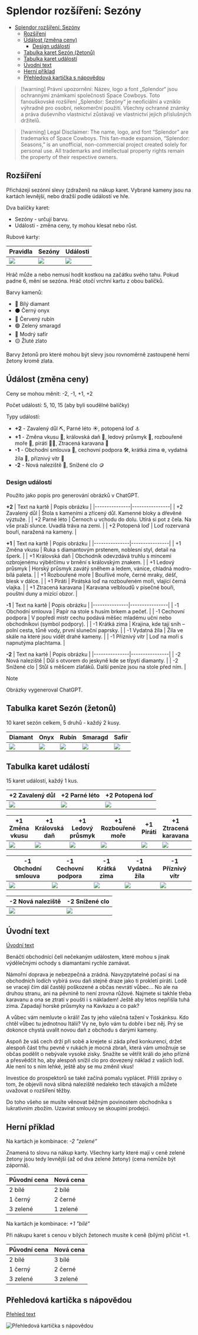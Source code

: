 # Splendor rozšíření: Sezóny

- [Splendor rozšíření: Sezóny](#splendor-rozšíření-sezóny)
  - [Rozšíření](#rozšíření)
  - [Údálost (změna ceny)](#údálost-změna-ceny)
    - [Design událostí](#design-událostí)
  - [Tabulka karet Sezón (žetonů)](#tabulka-karet-sezón-žetonů)
  - [Tabulka karet událostí](#tabulka-karet-událostí)
  - [Úvodní text](#úvodní-text)
  - [Herní příklad](#herní-příklad)
  - [Přehledová kartička s nápovědou](#přehledová-kartička-s-nápovědou)

> [!warning] Právní upozornění:
> Název, logo a font „Splendor“ jsou ochrannými známkami společnosti Space Cowboys.
> Toto fanouškovské rozšíření „Splendor: Sezóny“ je neoficiální a vzniklo výhradně pro osobní, nekomerční použití.
> Všechny ochranné známky a práva duševního vlastnictví zůstávají ve vlastnictví jejich příslušných držitelů.

> [!warning] Legal Disclaimer:
> The name, logo, and font “Splendor” are trademarks of Space Cowboys.
> This fan-made expansion, “Splendor: Seasons,” is an unofficial, non-commercial project created solely for personal use.
> All trademarks and intellectual property rights remain the property of their respective owners.

## Rozšíření
Přicházejí sezónní slevy (zdražení) na nákup karet. 
Vybrané kameny jsou na kartách levnější, nebo dražší podle údálostí ve hře.

Dva balíčky karet:
- Sezóny - určují barvu. 
- Události - změna ceny, ty mohou klesat nebo růst.

Rubové karty:

| Pravidla | Sezóny | Události |
|--------|----------|----------|
| ![](assets/ChatGPT-Rub_Pravidla.png) | ![](assets/ChatGPT-Sezóny.png) | ![](assets/ChatGPT-Události.png) |

Hráč může a nebo nemusí hodit kostkou na začátku svého tahu. Pokud padne 6, mění se sezóna. Hráč otočí vrchní kartu z obou balíčků.

Barvy kamenů:
- 💎 Bílý diamant
- ⚫ Černý onyx
- 🔴 Červený rubín
- 🟢 Zelený smaragd
- 🔵 Modrý safír
- 🟡 Žluté zlato

Barvy žetonů pro které mohou být slevy jsou rovnoměrně zastoupené herní žetony kromě zlata.

## Údálost (změna ceny)
Ceny se mohou měnit: -2, -1, +1, +2

Počet událostí: 5, 10, 15 (aby byli soudělné balíčky)

Typy událostí:
- **+2** - Zavalený důl ⛏️, Parné léto ☀️, potopená loď ⚓
- **+1** - Změna vkusu 💍, královská daň 👑, ledový průsmyk 🧊, rozbouřené moře 🌊, piráti 🏴‍☠️, Ztracená karavana 🐪
- **-1** - Obchodní smlouva 📜, cechovní podpora 🛠️, krátká zima ❄️, vydatná žíla 💎, příznivý vítr 💨
- **-2** - Nová naleziště 💎, Snížené clo 🪙

### Design událostí
Použito jako popis pro generování obrázků v ChatGPT.


**+2**
| Text na kartě | Popis obrázku |
|---------------|----------------|
| +2 Zavalený důl | Štola s kameními a zřícený důl. Kamenné bloky a dřevěné výztuže. |
| +2 Parné léto | Černoch u vchodu do dolu. Utírá si pot z čela. Na vše praží slunce. Uvadlá tráva na zemi. |
| +2 Potopená loď | Loď rozervaná bouří, naražená na kameny. |

**+1**
| Text na kartě | Popis obrázku |
|---------------|----------------|
| +1 Změna vkusu | Ruka s diamantovým prstenem, noblesní styl, detail na šperk. |
| +1 Královská daň | Obchodník odevzdává truhlu s mincemi ozbrojenému výběrčímu v brnění s královským znakem. |
| +1 Ledový průsmyk | Horský průsmyk zavátý sněhem a ledem, vánice, chladná modro-bílá paleta. |
| +1 Rozbouřené moře | Bouřlivé moře, černé mraky, déšť, blesk v dálce. |
| +1 Piráti | Pirátská loď na rozbouřeném moři, vlající černá vlajka. |
| +1 Ztracená karavana | Karavana velbloudů v písečné bouři, pouštní duny a mizící obzor. |

**-1** 
| Text na kartě | Popis obrázku |
|---------------|----------------|
| -1 Obchodní smlouva | Papír na stole s husím brkem a pečeť. |
| -1 Cechovní podpora | V popředí mistr cechu podává měšec mladému učni nebo obchodníkovi (symbol podpory). |
| -1 Krátká zima | Krajina, kde tají sníh – polní cesta, tůně vody, první sluneční paprsky. |
| -1 Vydatná žíla | Žila ve skále na které jsou vidět drahé kameny. |
| -1 Příznivý vítr | Loď na moři s napnutýma plachtama. |

**-2**
| Text na kartě | Popis obrázku |
|---------------|----------------|
| -2 Nová naleziště | Důl s otvorem do jeskyně kde se třpytí diamanty. |
| -2 Snížené clo | Stůl s měšcem zlaťáků. Další peníze jsou na stole před ním. |

> [!note]
> Obrázky vygeneroval ChatGPT.

## Tabulka karet Sezón (žetonů)

10 karet sezón celkem, 5 druhů - každý 2 kusy.

| Diamant | Onyx | Rubín | Smaragd | Safír |
|---|---|---|---|---|
| ![](assets/stones/ChatGPT-Sozóna_Diamant.png) | ![](assets/stones/ChatGPT-Sozóna_Onyx.png) | ![](assets/stones/ChatGPT-Sezóna_Rubín.png) | ![](assets/stones/ChatGPT-Sezóna_Smaragd.png) | ![](assets/stones/ChatGPT-Sezóna_Safír.png) |

## Tabulka karet událostí

15 karet událostí, každý 1 kus.

| +2 Zavalený důl | +2 Parné léto | +2 Potopená loď |
|---|---|---|
| ![](assets/events/ChatGPT-Zavalený_důl.png) | ![](assets/events/ChatGPT-Parné_léto.png) | ![](assets/events/ChatGPT-Potopená_loď.png) |

| +1 Změna vkusu | +1 Královská daň |  +1 Ledový průsmyk | +1 Rozbouřené moře | +1 Piráti | +1 Ztracená karavana |
|---|---|---|---|---|---|
| ![](assets/events/ChatGPT-Změna_vkusu.png) | ![](assets/events/ChatGPT-Královská_daň.png) | ![](assets/events/ChatGPT-Ledový_průsmyk.png) | ![](assets/events/ChatGPT-Rozbouřené_moře.png) | ![](assets/events/ChatGPT-Piráti.png) | ![](assets/events/ChatGPT-Ztracená_karavana.png) |


| -1 Obchodní smlouva | -1 Cechovní podpora | -1 Krátká zima | -1 Vydatná žíla | -1 Příznivý vítr |
|---|---|---|---|---|
| ![](assets/events/ChatGPT-Obchodní_smlouva.png) | ![](assets/events/ChatGPT-Cechovní_podpora.png) | ![](assets/events/ChatGPT-Krátká_zima.png) | ![](assets/events/ChatGPT-Vydatná_žíla.png) | ![](assets/events/ChatGPT-Příznivý_vítr.png) |

| -2 Nová naleziště | -2 Snížené clo |
|---|---|
| ![](assets/events/ChatGPT-Nová_naleziště.png) | ![](assets/events/ChatGPT-Snížené_clo.png) |

## Úvodní text

[Úvodní text](./Úvod.md)

Benáčtí obchodnící čelí nečekaným událostem, které mohou s jinak výdělečnými ochody s diamantami rychle zamávat. 

Námořní doprava je nebezpečná a zrádná. Navyzpytatelné počasí si na obchodních lodích vybírá svou daň stejně draze jako ti prokletí piráti. Lodě se vracejí čím dál častěji poškozené a občas nevrátí vůbec...
No ale na druhou stranu, ani na pěvnině to není zrovna růžové. Najmete si takhle třeba karavanu a ona se ztratí v poušti i s nákladem!
Ještě aby letos nepřišla tuhá zima. Zapadají horské průsmyky na Kavkazu a co pak?

A vůbec vám nemluvte o králi! Zas ty jeho válečná tažení v Toskánksu. Kdo chtěl vůbec tu jednotnou Itálii? Vy ne, bylo vám tu dobře i bez něj. Prý se dokonce chystá uvalit novou daň z obchodu s darými kameny. 

Aspoň že váš cech drží při sobě a krejete si záda před konkurencí, držet alespoň část trhu pevně v rukách je mocná zbraň, která vám umožnuje se občas podělit o nebývale vysoké zisky. Snažíte se větřít králi do jeho přízně a přesvědčit ho, aby alespoň snížil clo pro dovezený náklad z vašich lodí. Ale není to s ním lehké, ještě aby se mu změnil vkus!

Investice do prospektorů se také začíná pomalu vyplácet. Přišli zprávy o tom, že objevili nová slibná naleziště nedaleko tech stávajích a můžete uvažovat o rozšíření těžby. 

Do toho všeho se musíte věnovat běžným povinostem obchodníka s lukrativním zbožím. Uzavírat smlouvy se skoupími prodejci. 

## Herní příklad
Na kartách je kombinace:
*-2 "zelené"*

Znamená to slovu na nákup karty. Všechny karty které mají v ceně zelené žetony jsou tedy levnější (až od dva zelené žetony) (cena nemůže být záporná).

| Původní cena | Nová cena |
|--------------|-----------|
| 2 bílé       | 2 bílé    |
| 1 černý      | 2 černé   |
| 3 zelené     | 1 zelené  |

Na kartách je kombinace:
*+1 "bílé"*

Při nákupu karet s cenou v bílých žetonech musíte k ceně (bílým) přičíst +1.

| Původní cena | Nová cena |
|--------------|-----------|
| 2 bílé       | 3 bílé    |
| 1 černý      | 2 černé   |
| 3 zelené     | 3 zelené  |

## Přehledová kartička s nápovědou

[Přehled text](Přehled.md)

![Přehledová kartička s nápovědou](assets/ChatGPT-SEZÓNY_Přehled.png)
